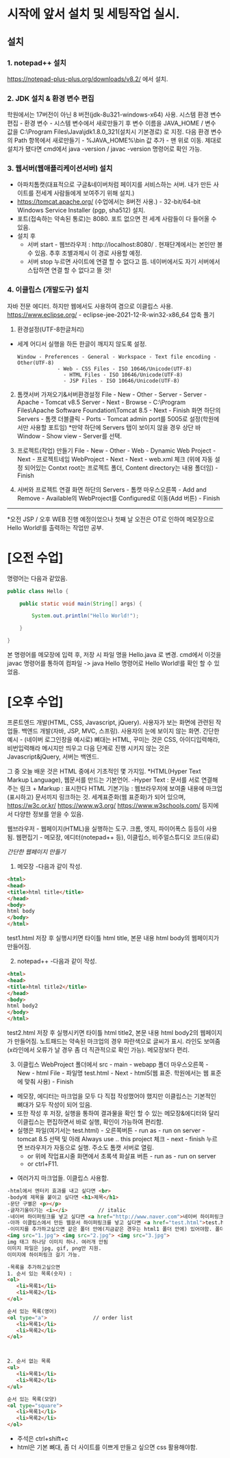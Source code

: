 # 시작에 앞서 설치 및 세팅작업 실시.

## 설치
### 1. notepad++ 설치
https://notepad-plus-plus.org/downloads/v8.2/ 에서 설치.


### 2. JDK 설치 & 환경 변수 편집
학원에서는 17버전이 아닌 8 버전(jdk-8u321-windows-x64) 사용.
시스템 환경 변수 편집 - 환경 변수 - 시스템 변수에서 새로만들기 후
변수 이름을 JAVA_HOME / 변수 값을 C:\Program Files\Java\jdk1.8.0_321(설치시 기본경로) 로 지정.
다음 환경 변수의 Path 항목에서 새로만들기 - %JAVA_HOME%\bin 값 추가 - 맨 위로 이동.
제대로 설치가 됐다면 cmd에서 java -version / javac -version 명령어로 확인 가능.


### 3. 웹서버(웹애플리케이션서버) 설치
- 아파치톰캣(대표적으로 구글&네이버처럼 페이지를 서비스하는 서버. 내가 만든 사이트를 전세계 사람들에게 보여주기 위해 설치.) 
- https://tomcat.apache.org/ (수업에서는 8버전 사용.) - 32-bit/64-bit Windows Service Installer (pgp, sha512) 설치. 
- 포트(접속하는 약속된 통로)는 8080. 포트 없으면 전 세계 사람들이 다 들어올 수 있음.
- 설치 후 
	- 서버 start - 웹브라우저 : http://localhost:8080/ . 현재단계에서는 본인만 볼 수 있음. 추후 조별과제시 이 경로 사용할 예정. 
	- 서버 stop 누르면 사이트에 연결 할 수 없다고 뜸. 네이버에서도 자기 서버에서 스탑하면 연결 할 수 없다고 뜰 것!


### 4. 이클립스 (개발도구) 설치 
자바 전문 에디터. 하지만 웹에서도 사용하여 겸으로 이클립스 사용.
https://www.eclipse.org/ - eclipse-jee-2021-12-R-win32-x86_64 압축 풀기
  1) 환경설정(UTF-8한글처리)
  - 세계 어디서 실행을 하든 한글이 깨지지 않도록 설정.
  
		Window - Preferences - General - Workspace - Text file encoding - Other(UTF-8)
			   	     - Web - CSS Files - ISO 10646/Unicode(UTF-8)
					   - HTML Files - ISO 10646/Unicode(UTF-8)
					   - JSP Files - ISO 10646/Unicode(UTF-8)

  2) 톰캣서버 가져오기&서버환경설정
File - New - Other - Server - Server - Apache -	 Tomcat v8.5 Server - Next - Browse - C:\Program Files\Apache Software Foundation\Tomcat 8.5 - Next - Finish
화면 하단의 Servers - 톰캣 더블클릭 - Ports - Tomcat admin port를 5005로 설정(학원에서만 사용할 포트임)
*만약 하단에 Servers 탭이 보이지 않을 경우 상단 바 Window - Show view - Server를 선택.

  3) 프로젝트(작업) 만들기
File - New - Other - Web - Dynamic Web Project - Next - 프로젝트네임 WebProject - Next - Next - web.xml 체크 (위에 자동 설정 되어있는 Contxt root는 프로젝트 폴더, Content directory는 내용 폴더임) - Finish

  4) 서버와 프로젝트 연결
화면 하단의 Servers - 톰캣 마우스오른쪽 - Add and Remove - Available의 WebProject를 Configured로 이동(Add 버튼) - Finish





---------------------------------------------------------------------------------------------------------------------------------------------------------------------------------------------


*오전 JSP / 오후 WEB 진행 예정이었으나 첫째 날 오전은 OT로 인하여 메모장으로 Hello World!를 출력하는 작업만 공부.


# [오전 수업]

명령어는 다음과 같았음.
```java
public class Hello {

	public static void main(String[] args) {

		System.out.println("Hello World!");

	}

}
```

본 명령어를 메모장에 입력 후, 저장 시 파일 명을 Hello.java 로 변경.
cmd에서 이것을 javac 명령어를 통하여 컴파일 -> java Hello 명령어로 Hello World!를 확인 할 수 있었음.








# [오후 수업]
프론트엔드 개발(HTML, CSS, Javascript, jQuery). 사용자가 보는 화면에 관련된 작업들.
백엔드 개발(자바, JSP, MVC, 스프링). 사용자의 눈에 보이지 않는 화면. 
간단한 예시 - (네이버 로그인창을 예시로) 뼈대는 HTML, 꾸미는 것은 CSS, 아이디입력해라, 비번입력해라 메시지만 띄우고 다음 단계로 진행 시키지 않는 것은 Javascript&jQuery, 서버는 백엔드.



그 중 오늘 배운 것은 HTML 중에서 기초적인 몇 가지임.
*HTML(Hyper Text Markup Language), 웹문서를 만드는 기본언어.
-Hyper Text : 문서를 서로 연결해주는 링크 + Markup : 표시한다
HTML 기본기능 : 웹브라우저에 보여줄 내용에 마크업(표시하고) 문서끼지 링크하는 것.
세계표준화(웹 표준화)가 되어 있으며, 
https://w3c.or.kr/
https://www.w3.org/
https://www.w3schools.com/
등지에서 다양한 정보를 얻을 수 있음.

웹브라우저 - 웹페이지(HTML)을 실행하는 도구. 크롬, 엣지, 파이어폭스 등등이 사용됨.
웹편집기 - 메모장, 에디터(notepad++ 등), 이클립스, 비주얼스튜디오 코드(유료)


*간단한 웹페이지 만들기*
1) 메모장
 -다음과 같이 작성.
```html
<html>
<head>
<title>html title</title>
</head>
<body>
html body
</body>
</html>
```
test1.html 저장 후 실행시키면 타이틀 html title, 본문 내용 html body의 웹페이지가 만들어짐.



2) notepad++
 -다음과 같이 작성.
```html
<html>
<head>
<title>html title2</title>
</head>
<body>
html body2
</body>
</html>
```
test2.html 저장 후 실행시키면 타이틀 html title2, 본문 내용 html body2의 웹페이지가 만들어짐.
노트패드는 약속된 마크업의 경우 파란색으로 글씨가 표시. 라인도 보여줌(x라인에서 오류가 날 경우 좀 더 직관적으로 확인 가능). 메모장보다 편리.



3) 이클립스
  WebProject 폴더에서 src - main - webapp 폴더 마우스오른쪽 - New - html File - 파일명 test.html - Next - html5(웹 표준. 학원에서는 웹 표준에 맞춰 사용) - Finish

- 메모장, 에디터는 마크업을 모두 다 직접 작성했어야 했지만 이클립스는 기본적인 뼈대가 모두 작성이 되어 있음.
- 또한 작성 후 저장, 실행을 통하여 결과물을 확인 할 수 있는 메모장&에디터와 달리 이클립스는 편집하면서 바로 실행, 확인이 가능하여 편리함.
- 실행은 파일(여기서는 test.html) - 오른쪽버튼 - run as - run on server - tomcat 8.5 선택 및 아래 Always use .. this project 체크 - next - finish 누르면 브라우저가 자동으로 실행. 주소도 톰캣 서버로 열림.
	- or 위에 작업표시줄 화면에서 초록색 화살표 버튼 - run as - run on server 
 	- or ctrl+F11.
 
 
 
 
 
 * 여러가지 마크업들. 이클립스 사용함.
 ```html
-html에서 엔터키 효과를 내고 싶다면 <br>
-body에 제목을 붙이고 싶다면 <h1>제목</h1>
-문단 구별은 <p></p>
-글자기울이기는 <i></i>		  // italic
-네이버 하이퍼링크를 넣고 싶다면 <a href="http://www.naver.com">네이버 하이퍼링크</a>
-아까 이클립스에서 만든 웹문서 하이퍼링크를 넣고 싶다면 <a href="test.html">test.html 웹문서 하이퍼링크</a>
-이미지를 추가하고싶으면 같은 폴더 안에(지금같은 경우는 html1 폴더 안에) 있어야함. 폴더 안에 없으면 실행시켰을때 이미지 깨져서 보임.
<img src="1.jpg"> <img src="2.jpg"> <img src="3.jpg">
img 태그 하나당 이미지 하나. 여러개 안됨
이미지 파일은 jpg, gif, png만 지원.
이미지에 하이퍼링크 걸기 가능.

-목록을 추가하고싶으면 
1. 순서 있는 목록(숫자) : 
<ol>
	<li>목록1</li>
	<li>목록2</li>
</ol>

 순서 있는 목록(영어)
<ol type="a">				// order list
	<li>목록1</li>
	<li>목록2</li>
</ol>



2. 순서 없는 목록
<ul>
	<li>목록1</li>
	<li>목록2</li>
</ul>

순서 있는 목록(모양)
<ol type="square">
	<li>목록1</li>
	<li>목록2</li>
</ol>

```

- 주석은 ctrl+shift+c
- html은 기본 뼈대, 좀 더 사이트를 이쁘게 만들고 싶으면 css 활용해야함.
